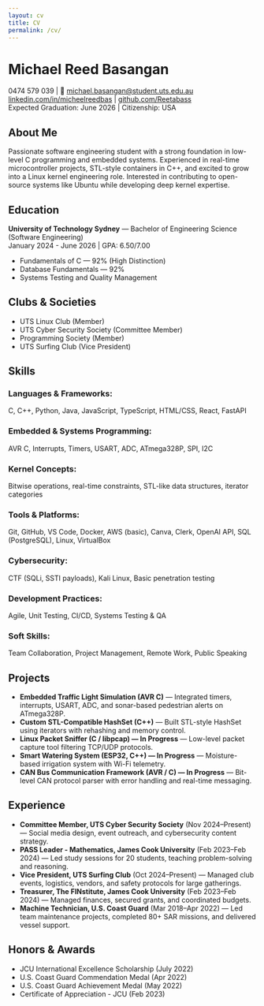 ```yaml
---
layout: cv
title: CV
permalink: /cv/
---
```


# Michael Reed Basangan
 0474 579 039 | 📧 michael.basangan@student.uts.edu.au  
[linkedin.com/in/micheelreedbas](https://linkedin.com/in/micheelreedbas) | [github.com/Reetabass](https://github.com/Reetabass)  
Expected Graduation: June 2026 | Citizenship: USA

## About Me
Passionate software engineering student with a strong foundation in low-level C programming and embedded systems. Experienced in real-time microcontroller projects, STL-style containers in C++, and excited to grow into a Linux kernel engineering role. Interested in contributing to open-source systems like Ubuntu while developing deep kernel expertise.

## Education
**University of Technology Sydney** — Bachelor of Engineering Science (Software Engineering)  
January 2024 - June 2026 | GPA: 6.50/7.00

- Fundamentals of C — 92% (High Distinction)
- Database Fundamentals — 92%
- Systems Testing and Quality Management

## Clubs & Societies
- UTS Linux Club (Member)
- UTS Cyber Security Society (Committee Member)
- Programming Society (Member)
- UTS Surfing Club (Vice President)

## Skills

### Languages & Frameworks:
C, C++, Python, Java, JavaScript, TypeScript, HTML/CSS, React, FastAPI

### Embedded & Systems Programming:
AVR C, Interrupts, Timers, USART, ADC, ATmega328P, SPI, I2C

### Kernel Concepts:
Bitwise operations, real-time constraints, STL-like data structures, iterator categories

### Tools & Platforms:
Git, GitHub, VS Code, Docker, AWS (basic), Canva, Clerk, OpenAI API, SQL (PostgreSQL), Linux, VirtualBox

### Cybersecurity:
CTF (SQLi, SSTI payloads), Kali Linux, Basic penetration testing

### Development Practices:
Agile, Unit Testing, CI/CD, Systems Testing & QA

### Soft Skills:
Team Collaboration, Project Management, Remote Work, Public Speaking

## Projects
- **Embedded Traffic Light Simulation (AVR C)** — Integrated timers, interrupts, USART, ADC, and sonar-based pedestrian alerts on ATmega328P.
- **Custom STL-Compatible HashSet (C++)** — Built STL-style HashSet using iterators with rehashing and memory control.
- **Linux Packet Sniffer (C / libpcap) — In Progress** — Low-level packet capture tool filtering TCP/UDP protocols.
- **Smart Watering System (ESP32, C++) — In Progress** — Moisture-based irrigation system with Wi-Fi telemetry.
- **CAN Bus Communication Framework (AVR / C) — In Progress** — Bit-level CAN protocol parser with error handling and real-time messaging.

## Experience
- **Committee Member, UTS Cyber Security Society** (Nov 2024–Present) — Social media design, event outreach, and cybersecurity content strategy.
- **PASS Leader - Mathematics, James Cook University** (Feb 2023–Feb 2024) — Led study sessions for 20 students, teaching problem-solving and reasoning.
- **Vice President, UTS Surfing Club** (Oct 2024–Present) — Managed club events, logistics, vendors, and safety protocols for large gatherings.
- **Treasurer, The FINstitute, James Cook University** (Feb 2023–Feb 2024) — Managed finances, secured grants, and coordinated budgets.
- **Machine Technician, U.S. Coast Guard** (Mar 2018–Apr 2022) — Led team maintenance projects, completed 80+ SAR missions, and delivered vessel support.

## Honors & Awards
- JCU International Excellence Scholarship (July 2022)
- U.S. Coast Guard Commendation Medal (Apr 2022)
- U.S. Coast Guard Achievement Medal (May 2022)
- Certificate of Appreciation - JCU (Feb 2023)
